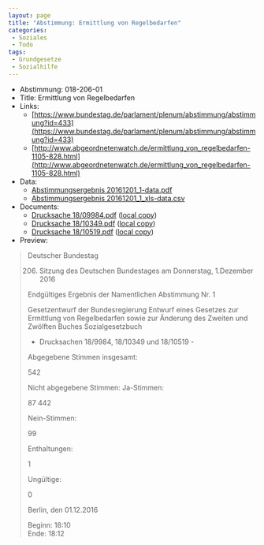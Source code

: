 ```yaml
---
layout: page
title: "Abstimmung: Ermittlung von Regelbedarfen"
categories:
 - Soziales
 - Todo
tags:
 - Grundgesetze
 - Sozialhilfe
---
```


* Abstimmung: 018-206-01
* Title: Ermittlung von Regelbedarfen
* Links: 
    * [https://www.bundestag.de/parlament/plenum/abstimmung/abstimmung?id=433](https://www.bundestag.de/parlament/plenum/abstimmung/abstimmung?id=433)
    * [http://www.abgeordnetenwatch.de/ermittlung_von_regelbedarfen-1105-828.html](http://www.abgeordnetenwatch.de/ermittlung_von_regelbedarfen-1105-828.html)
* Data: 
    * [Abstimmungsergebnis 20161201_1-data.pdf](/res/abstimmungsliste/20161201_1-data.pdf)
    * [Abstimmungsergebnis 20161201_1_xls-data.csv](/res/abstimmungsliste/analyses/20161201_1_xls-data.csv)
* Documents: 
    * [Drucksache 18/09984.pdf](http://dip21.bundestag.de/dip21/btd/18/099/1809984.pdf) ([local copy](/res/abstimmungsdaten/018-206-01/1809984.pdf))
    * [Drucksache 18/10349.pdf](http://dip21.bundestag.de/dip21/btd/18/103/1810349.pdf) ([local copy](/res/abstimmungsdaten/018-206-01/1810349.pdf))
    * [Drucksache 18/10519.pdf](http://dip21.bundestag.de/dip21/btd/18/105/1810519.pdf) ([local copy](/res/abstimmungsdaten/018-206-01/1810519.pdf))
* Preview: 
> Deutscher Bundestag
> 
> 206. Sitzung des Deutschen Bundestages
> am Donnerstag, 1.Dezember 2016
> 
> Endgültiges Ergebnis der Namentlichen Abstimmung Nr. 1
> 
> Gesetzentwurf der Bundesregierung
> Entwurf eines Gesetzes zur Ermittlung von Regelbedarfen sowie zur Änderung des Zweiten
> und Zwölften Buches Sozialgesetzbuch
> - Drucksachen 18/9984, 18/10349 und 18/10519 -
> 
> Abgegebene Stimmen insgesamt:
> 
> 542
> 
> Nicht abgegebene Stimmen:
> Ja-Stimmen:
> 
> 87
> 442
> 
> Nein-Stimmen:
> 
> 99
> 
> Enthaltungen:
> 
> 1
> 
> Ungültige:
> 
> 0
> 
> Berlin, den 01.12.2016
> 
> Beginn: 18:10  
> Ende: 18:12
